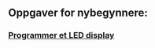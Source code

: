 ## Oppgaver for nybegynnere:

### [Programmer et LED display](https://makecode.microbit.org/#tutorial:https://github.com/8gywce293pcg/tut-test)
